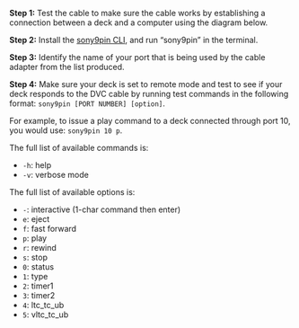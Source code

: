 __Step 1:__ Test the cable to make sure the cable works by establishing a connection between a deck and a computer using the diagram below.

__Step 2:__ Install the [sony9pin CLI](https://github.com/hideakitai/Sony9PinRemote),  and run “sony9pin” in the terminal.

__Step 3:__ Identify the name of your port that is being used by the cable adapter from the list produced.

__Step 4:__ Make sure your deck is set to remote mode and test to see if your deck responds to the DVC cable by running test commands in the following format: `sony9pin [PORT NUMBER] [option]`.

For example, to issue a play command to a deck connected through port 10, you would use: `sony9pin 10 p`.

The full list of available commands is:
* `-h`: help
* `-v`: verbose mode

The full list of available options is:
* `-`: interactive (1-char command then enter)
* `e`: eject
* `f`: fast forward
* `p`: play
* `r`: rewind
* `s`: stop
* `0`: status
* `1`: type
* `2`: timer1
* `3`: timer2
* `4`: ltc_tc_ub
* `5`: vltc_tc_ub